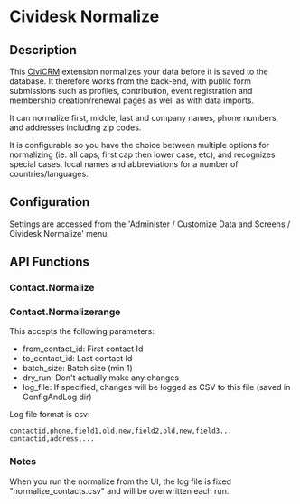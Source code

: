 # Cividesk Normalize

## Description

This [CiviCRM](https://www.civicrm.org) extension normalizes your data before it is saved to the database. It therefore works from the back-end, with public form submissions such as profiles, contribution, event registration and membership creation/renewal pages as well as with data imports.

It can normalize first, middle, last and company names, phone numbers, and addresses including zip codes.

It is configurable so you have the choice between multiple options for normalizing (ie. all caps, first cap then lower case, etc), and recognizes special cases, local names and abbreviations for a number of countries/languages.

## Configuration

Settings are accessed from the 'Administer / Customize Data and Screens / Cividesk Normalize' menu.

## API Functions
### Contact.Normalize

### Contact.Normalizerange
This accepts the following parameters:
* from_contact_id: First contact Id
* to_contact_id: Last contact Id
* batch_size: Batch size (min 1)
* dry_run: Don't actually make any changes
* log_file: If specified, changes will be logged as CSV to this file (saved in ConfigAndLog dir)

Log file format is csv:
```
contactid,phone,field1,old,new,field2,old,new,field3...
contactid,address,...
```

### Notes
When you run the normalize from the UI, the log file is fixed "normalize_contacts.csv" and will be overwritten each run.